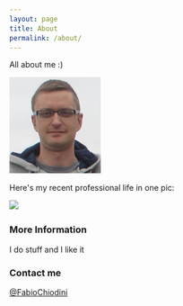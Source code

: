 ```yaml
---
layout: page
title: About
permalink: /about/
---
```


All about me :)

![Alt text](/images/about/KInformalSmall-1.png "KInformalSmall-1")




Here's my recent professional life in one pic:

![](http://i.imgur.com/yQH0j1g.png)



### More Information

I do stuff and I like it

### Contact me

[@FabioChiodini](mailto:email@domain.com)
